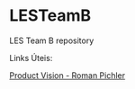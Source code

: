 # LESTeamB
LES Team B repository

Links Úteis:

[Product Vision - Roman Pichler](https://www.scrumalliance.org/community/articles/2009/january/the-product-vision)
